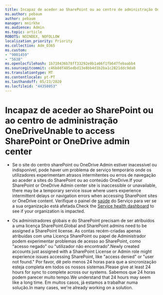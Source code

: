 ```yaml
---
title: Incapaz de aceder ao SharePoint ou ao centro de administração OneDrive
ms.author: pebaum
author: pebaum
manager: mnirkhe
ms.audience: Admin
ms.topic: article
ROBOTS: NOINDEX, NOFOLLOW
localization_priority: Priority
ms.collection: Adm_O365
ms.custom:
- "9001459"
- "5638"
ms.openlocfilehash: 1b710436b78ff33292e0b1a66f1fb647febaabb4
ms.sourcegitcommit: c46b8df485edbd13e8bb4d1b2ba1c2821ddc9da0
ms.translationtype: MT
ms.contentlocale: pt-PT
ms.lasthandoff: 05/23/2020
ms.locfileid: "44358053"
---
```

# <a name="unable-to-access-sharepoint-or-onedrive-admin-center"></a><span data-ttu-id="9db05-102">Incapaz de aceder ao SharePoint ou ao centro de administração OneDrive</span><span class="sxs-lookup"><span data-stu-id="9db05-102">Unable to access SharePoint or OneDrive admin center</span></span>

- <span data-ttu-id="9db05-103">Se o site do centro sharePoint ou OneDrive Admin estiver inacessível ou indisponível, pode haver um problema de serviço temporário onde os utilizadores experimentam atrasos intermitentes ou erros de navegação ao aceder a sites do SharePoint ou ao conteúdo OneDrive.</span><span class="sxs-lookup"><span data-stu-id="9db05-103">If your SharePoint or OneDrive Admin center site is inaccessible or unavailable, there may be a temporary service issue where users experience intermittent delays or navigation errors when accessing SharePoint sites or OneDrive content.</span></span> <span data-ttu-id="9db05-104">Verifique o painel de [saúde](https://admin.microsoft.com/AdminPortal/Home#/servicehealth) do Serviço para ver se a sua organização está afetada.</span><span class="sxs-lookup"><span data-stu-id="9db05-104">Check the [Service health dashboard](https://admin.microsoft.com/AdminPortal/Home#/servicehealth) to see if your organization is impacted.</span></span>

- <span data-ttu-id="9db05-105">Os administradores globais e do SharePoint precisam de ser atribuídos a uma licença SharePoint.</span><span class="sxs-lookup"><span data-stu-id="9db05-105">Global and SharePoint admins need to be assigned a SharePoint license.</span></span> <span data-ttu-id="9db05-106">As contas recém-criadas apenas atribuídas com uma Licença SharePoint ou papel de Administrador podem experimentar problemas de acesso ao SharePoint, como "acesso negado" ou "utilizador não encontrado".</span><span class="sxs-lookup"><span data-stu-id="9db05-106">Newly created accounts just assigned with a SharePoint License or Admin role might experience issues accessing SharePoint, like "access denied" or "user not found."</span></span> <span data-ttu-id="9db05-107">Por favor, dê pelo menos 24 horas para que a sincronização esteja completa em todos os nossos sistemas.</span><span class="sxs-lookup"><span data-stu-id="9db05-107">Please give at least 24 hours for sync to complete across our systems.</span></span> <span data-ttu-id="9db05-108">Sabemos que 24 horas podem parecer muito tempo.</span><span class="sxs-lookup"><span data-stu-id="9db05-108">We understand that 24 hours may seem like a long time.</span></span> <span data-ttu-id="9db05-109">Em muitos casos, já estamos a trabalhar numa solução.</span><span class="sxs-lookup"><span data-stu-id="9db05-109">In many cases, we're already working on a solution.</span></span>
